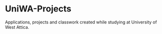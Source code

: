 # UniWA-Projects
Applications, projects and classwork created while studying at University of West Attica.
